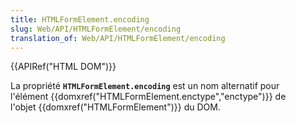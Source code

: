 ```yaml
---
title: HTMLFormElement.encoding
slug: Web/API/HTMLFormElement/encoding
translation_of: Web/API/HTMLFormElement/encoding
---
```

{{APIRef("HTML DOM")}}

La propriété **`HTMLFormElement.encoding`** est un nom alternatif pour l'élément {{domxref("HTMLFormElement.enctype","enctype")}} de l'objet {{domxref("HTMLFormElement")}} du DOM.

